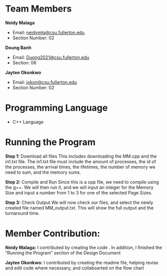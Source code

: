 # Team Members
**Neidy Malaga**
* Email: neidymlg@csu.fullerton.edu
* Section Number: 02
  
**Doung Banh**
* Email: Duong2021@csu.fullerton.edu
* Section: 06

**Jaytee Okonkwo**
* Email: jokon@csu.fullerton.edu    
* Section Number: 02

# Programming Language
* C++ Language

# Running the Program
**Step 1:**
Download all files
This includes downloading the MM.cpp and the in1.txt file. The in1.txt file must include the amount of processes, the id of the processes, the arrival times, the lifetimes, the number of memory we need to sum, and the memory sums.

**Step 2:**
Compile and Run
Since this is a cpp file, we need to compile using the g++. We will then run it, and we will input an integer for the Memory Size and input a number from 1 to 3 for one of the selected Page Sizes.

**Step 3:**
Check Output 
We will now check our files, and select the newly created file named MM_output.txt. This will show the full output and the turnaround time. 


# Member Contribution: 

**Neidy Malaga:**
I contributed by creating the code . In addition, I finished the “Running the Program” section of the Design Document

**Jaytee Okonkwo:**
I contributed by creating the readme file, helping revise and edit code where necessary, and collaboarted on the flow chart
